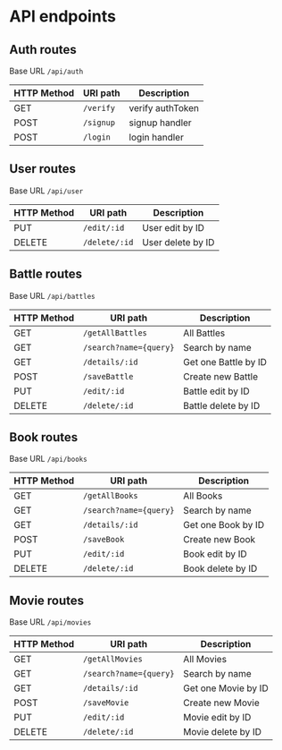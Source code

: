 # API endpoints

## Auth routes

Base URL `/api/auth`

| HTTP Method | URI path       | Description        |
| ----------- | -------------- | ------------------ |
| GET         | `/verify`      | verify authToken   |
| POST        | `/signup`      | signup handler     |x
| POST        | `/login`       | login handler      |

## User routes

Base URL `/api/user`

| HTTP Method | URI path       | Description        |
| ----------- | -------------- | ------------------ |
| PUT         | `/edit/:id`    | User edit by ID    |
| DELETE      | `/delete/:id`  | User delete by ID  |

## Battle routes

Base URL `/api/battles`

| HTTP Method | URI path                   | Description          |
| ----------- | -------------------------- | -------------------- |
| GET         | `/getAllBattles`           | All Battles          |x
| GET         | `/search?name={query}`     | Search by name       |
| GET         | `/details/:id`             | Get one Battle by ID |x
| POST        | `/saveBattle`              | Create new Battle    |x
| PUT         | `/edit/:id`                | Battle edit by ID    |x
| DELETE      | `/delete/:id`              | Battle delete by ID  |x

## Book routes

Base URL `/api/books`

| HTTP Method | URI path                   | Description        |
| ----------- | -------------------------- | ------------------ |
| GET         | `/getAllBooks`             | All Books          |x
| GET         | `/search?name={query}`     | Search by name     |
| GET         | `/details/:id`             | Get one Book by ID |x
| POST        | `/saveBook`                | Create new Book    |x
| PUT         | `/edit/:id`                | Book edit by ID    |x
| DELETE      | `/delete/:id`              | Book delete by ID  |x

## Movie routes

Base URL `/api/movies`

| HTTP Method | URI path                   | Description         |
| ----------- | -------------------------- | ------------------- |
| GET         | `/getAllMovies`            | All Movies          |x
| GET         | `/search?name={query}`     | Search by name      |
| GET         | `/details/:id`             | Get one Movie by ID |x
| POST        | `/saveMovie`               | Create new Movie    |x
| PUT         | `/edit/:id`                | Movie edit by ID    |x
| DELETE      | `/delete/:id`              | Movie delete by ID  |x

